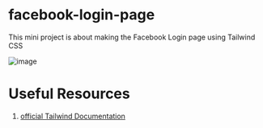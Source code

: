 # facebook-login-page

This mini project is about making the Facebook Login page using Tailwind CSS 

![image](https://user-images.githubusercontent.com/93826081/208284577-2bf49d9a-5e28-4ed2-b9c9-f6fc4f439d53.png)

# Useful Resources 

1. [official Tailwind Documentation](https://tailwindcss.com/docs/installation)
